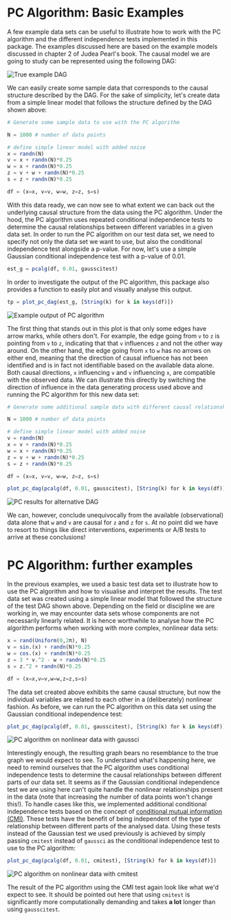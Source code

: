 # PC Algorithm: Basic Examples

A few example data sets can be useful to illustrate how to work with the PC algorithm and the different independence tests implemented in this package. The examples discussed here are based on the example models discussed in chapter 2 of Judea Pearl's book. The causal model we are going to study can be represented using the following DAG:

![True example DAG](https://raw.githubusercontent.com/mschauer/CausalInference.jl/master/assets/true_graph.png)

We can easily create some sample data that corresponds to the causal structure described by the DAG. For the sake of simplicity, let's create data from a simple linear model that follows the structure defined by the DAG shown above:

```Julia
# Generate some sample data to use with the PC algorithm

N = 1000 # number of data points

# define simple linear model with added noise
x = randn(N)
v = x + randn(N)*0.25
w = x + randn(N)*0.25
z = v + w + randn(N)*0.25
s = z + randn(N)*0.25

df = (x=x, v=v, w=w, z=z, s=s)
```

With this data ready, we can now see to what extent we can back out the underlying causal structure from the data using the PC algorithm. Under the hood, the PC algorithm uses repeated conditional independence tests to determine the causal relationships between different variables in a given data set. In order to run the PC algorithm on our test data set, we need to specify not only the data set we want to use, but also the conditional independence test alongside a p-value. For now, let's use a simple Gaussian conditional independence test with a p-value of 0.01. 

```Julia
est_g = pcalg(df, 0.01, gausscitest)
```

In order to investigate the output of the PC algorithm, this package also provides a function to easily plot and visually analyse this output.

```Julia
tp = plot_pc_dag(est_g, [String(k) for k in keys(df)])
```

![Example output of PC algorithm](https://raw.githubusercontent.com/mschauer/CausalInference.jl/master/assets/pc_graph_linear.png)

The first thing that stands out in this plot is that only some edges have arrow marks, while others don't. For example, the edge going from `v` to `z` is pointing from `v` to `z`, indicating that that `v` influences `z` and not the other way around. On the other hand, the edge going from `x` to `w` has no arrows on either end, meaning that the direction of causal influence has not been identified and is in fact not identifiable based on the available data alone. Both causal directions, `x` influencing `v` and `v` influencing `x`, are compatible with the observed data. We can illustrate this directly by switching the direction of influence in the data generating process used above and running the PC algorithm for this new data set:

```Julia
# Generate some additional sample data with different causal relationships

N = 1000 # number of data points

# define simple linear model with added noise
v = randn(N)
x = v + randn(N)*0.25
w = x + randn(N)*0.25
z = v + w + randn(N)*0.25
s = z + randn(N)*0.25

df = (x=x, v=v, w=w, z=z, s=s)

plot_pc_dag(pcalg(df, 0.01, gausscitest), [String(k) for k in keys(df)])

```

![PC results for alternative DAG](https://raw.githubusercontent.com/mschauer/CausalInference.jl/master/assets/pc_graph_linear_xw_switched.png)

We can, however, conclude unequivocally from the available (observational) data alone that `w` and `v` are causal for `z` and `z` for `s`. At no point did we have to resort to things like direct interventions, experiments or A/B tests to arrive at these conclusions!


# PC Algorithm: further examples

In the previous examples, we used a basic test data set to illustrate how to use the PC algorithm and how to visualise and interpret the results. The test data set was created using a simple linear model that followed the structure of the test DAG shown above. Depending on the field or discipline we are working in, we may encounter data sets whose components are not necessarily linearly related. It is hence worthwhile to analyse how the PC algorithm performs when working with more complex, nonlinear data sets:

```Julia
x = rand(Uniform(0,2π), N)
v = sin.(x) + randn(N)*0.25
w = cos.(x) + randn(N)*0.25
z = 3 * v.^2 - w + randn(N)*0.25 
s = z.^2 + randn(N)*0.25

df = (x=x,v=v,w=w,z=z,s=s)
```

The data set created above exhibits the same causal structure, but now the individual variables are related to each other in a (deliberately) nonlinear fashion. As before, we can run the PC algorithm on this data set using the Gaussian conditional independence test:

```Julia
plot_pc_dag(pcalg(df, 0.01, gausscitest), [String(k) for k in keys(df)])
```

![PC algorithm on nonlinear data with gaussci](https://raw.githubusercontent.com/mschauer/CausalInference.jl/master/assets/pc_graph_nonlinear_gauss.png)

Interestingly enough, the resulting graph bears no resemblance to the true graph we would expect to see. To understand what's happening here, we need to remind ourselves that the PC algorithm uses conditional independence tests to determine the causal relationships between different parts of our data set. It seems as if the Gaussian conditional independence test we are using here can't quite handle the nonlinear relationships present in the data (note that increasing the number of data points won't change this!). 
To handle cases like this, we implemented additional conditional independence tests based on the concept of [conditional mutual information (CMI)](https://en.wikipedia.org/wiki/Conditional_mutual_information). These tests have the benefit of being independent of the type of relationship between different parts of the analysed data. Using these tests instead of the Gaussian test we used previously is achieved by simply passing `cmitest` instead of `gaussci` as the conditional independence test to use to the PC algorithm:

```Julia
plot_pc_dag(pcalg(df, 0.01, cmitest), [String(k) for k in keys(df)])
```

![PC algorithm on nonlinear data with cmitest](https://raw.githubusercontent.com/mschauer/CausalInference.jl/master/assets/pc_graph_nonlinear_cmi.png)

The result of the PC algorithm using the CMI test again look like what we'd expect to see. 
It should be pointed out here that using `cmitest` is significantly more computationally demanding and takes **a lot** longer than using `gausscitest`.
